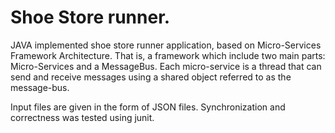 # Shoe Store runner.

JAVA implemented shoe store runner application, based on Micro-Services Framework Architecture.
That is, a framework which include two main parts: Micro-Services and a MessageBus. 
Each micro-service is a thread that can send and receive messages using a shared object referred to as the message-bus.

Input files are given in the form of JSON files.
Synchronization and correctness was tested using junit.
